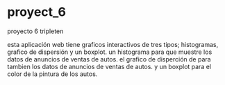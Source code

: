 # proyect_6
proyecto 6 tripleten 
 
 esta aplicación web tiene graficos interactivos de tres tipos; histogramas, grafico de dispersión y un boxplot.
 un histograma para que muestre los datos de anuncios de ventas de autos.
 el grafico de disperción de para tambien los datos de anuncios de ventas de autos.
 y un boxplot para el color de la pintura de los autos.